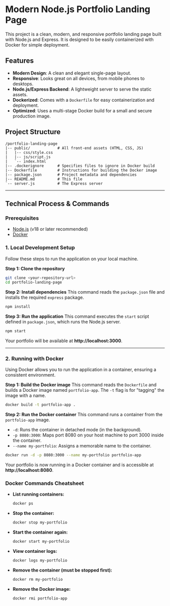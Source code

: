 # Modern Node.js Portfolio Landing Page

This project is a clean, modern, and responsive portfolio landing page built with Node.js and Express. It is designed to be easily containerized with Docker for simple deployment.

## Features

-   **Modern Design**: A clean and elegant single-page layout.
-   **Responsive**: Looks great on all devices, from mobile phones to desktops.
-   **Node.js/Express Backend**: A lightweight server to serve the static assets.
-   **Dockerized**: Comes with a `Dockerfile` for easy containerization and deployment.
-   **Optimized**: Uses a multi-stage Docker build for a small and secure production image.

## Project Structure

```
/portfolio-landing-page
|-- public/            # All front-end assets (HTML, CSS, JS)
|   |-- css/style.css
|   |-- js/script.js
|   `-- index.html
|-- .dockerignore      # Specifies files to ignore in Docker build
|-- Dockerfile         # Instructions for building the Docker image
|-- package.json       # Project metadata and dependencies
|-- README.md          # This file
`-- server.js          # The Express server
```

---

## Technical Process & Commands

### Prerequisites

-   [Node.js](https://nodejs.org/) (v18 or later recommended)
-   [Docker](https://www.docker.com/get-started)

### 1. Local Development Setup

Follow these steps to run the application on your local machine.

**Step 1: Clone the repository**
```bash
git clone <your-repository-url>
cd portfolio-landing-page
```

**Step 2: Install dependencies**
This command reads the `package.json` file and installs the required `express` package.
```bash
npm install
```

**Step 3: Run the application**
This command executes the `start` script defined in `package.json`, which runs the Node.js server.
```bash
npm start
```

Your portfolio will be available at **http://localhost:3000**.

---

### 2. Running with Docker

Using Docker allows you to run the application in a container, ensuring a consistent environment.

**Step 1: Build the Docker image**
This command reads the `Dockerfile` and builds a Docker image named `portfolio-app`. The `-t` flag is for "tagging" the image with a name.
```bash
docker build -t portfolio-app .
```

**Step 2: Run the Docker container**
This command runs a container from the `portfolio-app` image.
-   `-d`: Runs the container in detached mode (in the background).
-   `-p 8080:3000`: Maps port 8080 on your host machine to port 3000 inside the container.
-   `--name my-portfolio`: Assigns a memorable name to the container.

```bash
docker run -d -p 8080:3000 --name my-portfolio portfolio-app
```

Your portfolio is now running in a Docker container and is accessible at **http://localhost:8080**.

### Docker Commands Cheatsheet

-   **List running containers:**
    ```bash
    docker ps
    ```
-   **Stop the container:**
    ```bash
    docker stop my-portfolio
    ```
-   **Start the container again:**
    ```bash
    docker start my-portfolio
    ```
-   **View container logs:**
    ```bash
    docker logs my-portfolio
    ```
-   **Remove the container (must be stopped first):**
    ```bash
    docker rm my-portfolio
    ```
-   **Remove the Docker image:**
    ```bash
    docker rmi portfolio-app
    ```
